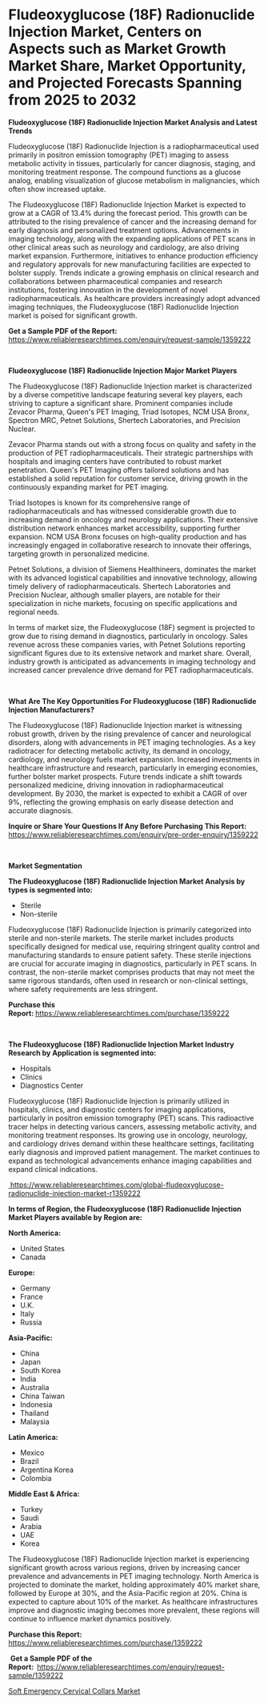 <p><h1>Fludeoxyglucose (18F) Radionuclide Injection Market, Centers on Aspects such as Market Growth Market Share, Market Opportunity, and Projected Forecasts Spanning from 2025 to 2032</h1></p><p><strong>Fludeoxyglucose (18F) Radionuclide Injection Market Analysis and Latest Trends</strong></p>
<p><p>Fludeoxyglucose (18F) Radionuclide Injection is a radiopharmaceutical used primarily in positron emission tomography (PET) imaging to assess metabolic activity in tissues, particularly for cancer diagnosis, staging, and monitoring treatment response. The compound functions as a glucose analog, enabling visualization of glucose metabolism in malignancies, which often show increased uptake.</p><p>The Fludeoxyglucose (18F) Radionuclide Injection Market is expected to grow at a CAGR of 13.4% during the forecast period. This growth can be attributed to the rising prevalence of cancer and the increasing demand for early diagnosis and personalized treatment options. Advancements in imaging technology, along with the expanding applications of PET scans in other clinical areas such as neurology and cardiology, are also driving market expansion. Furthermore, initiatives to enhance production efficiency and regulatory approvals for new manufacturing facilities are expected to bolster supply. Trends indicate a growing emphasis on clinical research and collaborations between pharmaceutical companies and research institutions, fostering innovation in the development of novel radiopharmaceuticals. As healthcare providers increasingly adopt advanced imaging techniques, the Fludeoxyglucose (18F) Radionuclide Injection market is poised for significant growth.</p></p>
<p><strong>Get a Sample PDF of the Report:&nbsp;</strong> <a href="https://www.reliableresearchtimes.com/enquiry/request-sample/1359222?utm_campaign=2201&utm_medium=2&utm_source=Github&utm_content=ia&utm_term=04032025&utm_id=fludeoxyglucose-18f-radionuclide-injection">https://www.reliableresearchtimes.com/enquiry/request-sample/1359222</a></p>
<p>&nbsp;</p>
<p><strong>Fludeoxyglucose (18F) Radionuclide Injection Major Market Players</strong></p>
<p><p>The Fludeoxyglucose (18F) Radionuclide Injection market is characterized by a diverse competitive landscape featuring several key players, each striving to capture a significant share. Prominent companies include Zevacor Pharma, Queen's PET Imaging, Triad Isotopes, NCM USA Bronx, Spectron MRC, Petnet Solutions, Shertech Laboratories, and Precision Nuclear.</p><p>Zevacor Pharma stands out with a strong focus on quality and safety in the production of PET radiopharmaceuticals. Their strategic partnerships with hospitals and imaging centers have contributed to robust market penetration. Queen's PET Imaging offers tailored solutions and has established a solid reputation for customer service, driving growth in the continuously expanding market for PET imaging.</p><p>Triad Isotopes is known for its comprehensive range of radiopharmaceuticals and has witnessed considerable growth due to increasing demand in oncology and neurology applications. Their extensive distribution network enhances market accessibility, supporting further expansion. NCM USA Bronx focuses on high-quality production and has increasingly engaged in collaborative research to innovate their offerings, targeting growth in personalized medicine.</p><p>Petnet Solutions, a division of Siemens Healthineers, dominates the market with its advanced logistical capabilities and innovative technology, allowing timely delivery of radiopharmaceuticals. Shertech Laboratories and Precision Nuclear, although smaller players, are notable for their specialization in niche markets, focusing on specific applications and regional needs.</p><p>In terms of market size, the Fludeoxyglucose (18F) segment is projected to grow due to rising demand in diagnostics, particularly in oncology. Sales revenue across these companies varies, with Petnet Solutions reporting significant figures due to its extensive network and market share. Overall, industry growth is anticipated as advancements in imaging technology and increased cancer prevalence drive demand for PET radiopharmaceuticals.</p></p>
<p>&nbsp;</p>
<p><strong>What Are The Key Opportunities For Fludeoxyglucose (18F) Radionuclide Injection Manufacturers?</strong></p>
<p><p>The Fludeoxyglucose (18F) Radionuclide Injection market is witnessing robust growth, driven by the rising prevalence of cancer and neurological disorders, along with advancements in PET imaging technologies. As a key radiotracer for detecting metabolic activity, its demand in oncology, cardiology, and neurology fuels market expansion. Increased investments in healthcare infrastructure and research, particularly in emerging economies, further bolster market prospects. Future trends indicate a shift towards personalized medicine, driving innovation in radiopharmaceutical development. By 2030, the market is expected to exhibit a CAGR of over 9%, reflecting the growing emphasis on early disease detection and accurate diagnosis.</p></p>
<p><strong>Inquire or Share Your Questions If Any Before Purchasing This Report:</strong> <a href="https://www.reliableresearchtimes.com/enquiry/pre-order-enquiry/1359222?utm_campaign=2201&utm_medium=2&utm_source=Github&utm_content=ia&utm_term=04032025&utm_id=fludeoxyglucose-18f-radionuclide-injection">https://www.reliableresearchtimes.com/enquiry/pre-order-enquiry/1359222</a></p>
<p>&nbsp;</p>
<p><strong>Market Segmentation</strong></p>
<p><strong>The Fludeoxyglucose (18F) Radionuclide Injection Market Analysis by types is segmented into:</strong></p>
<p><ul><li>Sterile</li><li>Non-sterile</li></ul></p>
<p><p>Fludeoxyglucose (18F) Radionuclide Injection is primarily categorized into sterile and non-sterile markets. The sterile market includes products specifically designed for medical use, requiring stringent quality control and manufacturing standards to ensure patient safety. These sterile injections are crucial for accurate imaging in diagnostics, particularly in PET scans. In contrast, the non-sterile market comprises products that may not meet the same rigorous standards, often used in research or non-clinical settings, where safety requirements are less stringent.</p></p>
<p><strong>Purchase this Report:&nbsp;</strong><a href="https://www.reliableresearchtimes.com/purchase/1359222?utm_campaign=2201&utm_medium=2&utm_source=Github&utm_content=ia&utm_term=04032025&utm_id=fludeoxyglucose-18f-radionuclide-injection">https://www.reliableresearchtimes.com/purchase/1359222</a></p>
<p>&nbsp;</p>
<p><strong>The Fludeoxyglucose (18F) Radionuclide Injection Market Industry Research by Application is segmented into:</strong></p>
<p><ul><li>Hospitals</li><li>Clinics</li><li>Diagnostics Center</li></ul></p>
<p><p>Fludeoxyglucose (18F) Radionuclide Injection is primarily utilized in hospitals, clinics, and diagnostic centers for imaging applications, particularly in positron emission tomography (PET) scans. This radioactive tracer helps in detecting various cancers, assessing metabolic activity, and monitoring treatment responses. Its growing use in oncology, neurology, and cardiology drives demand within these healthcare settings, facilitating early diagnosis and improved patient management. The market continues to expand as technological advancements enhance imaging capabilities and expand clinical indications.</p></p>
<p><a href="https://www.reliableresearchtimes.com/global-fludeoxyglucose-radionuclide-injection-market-r1359222?utm_campaign=2201&utm_medium=2&utm_source=Github&utm_content=ia&utm_term=04032025&utm_id=fludeoxyglucose-18f-radionuclide-injection">&nbsp;https://www.reliableresearchtimes.com/global-fludeoxyglucose-radionuclide-injection-market-r1359222</a></p>
<p><strong>In terms of Region, the Fludeoxyglucose (18F) Radionuclide Injection Market Players available by Region are:</strong></p>
<p>
    <p> <strong> North America: </strong>
        <ul>
            <li>United States</li>
            <li>Canada</li>
        </ul>
        </p> 
    <p> <strong> Europe: </strong>
        <ul>
            <li>Germany</li>
            <li>France</li>
            <li>U.K.</li>
            <li>Italy</li>
            <li>Russia</li>
        </ul>
        </p> 
    <p> <strong> Asia-Pacific: </strong>
        <ul>
            <li>China</li>
            <li>Japan</li>
            <li>South Korea</li>
            <li>India</li>
            <li>Australia</li>
            <li>China Taiwan</li>
            <li>Indonesia</li>
            <li>Thailand</li>
            <li>Malaysia</li>
        </ul>
        </p> 
    <p> <strong> Latin America: </strong>
        <ul>
            <li>Mexico</li>
            <li>Brazil</li>
            <li>Argentina Korea</li>
            <li>Colombia</li>
        </ul>
        </p> 
    <p> <strong> Middle East & Africa: </strong>
        <ul>
            <li>Turkey</li>
            <li>Saudi</li>
            <li>Arabia</li>
            <li>UAE</li>
            <li>Korea</li>
        </ul>
    </p>
    </p>
<p><p>The Fludeoxyglucose (18F) Radionuclide Injection market is experiencing significant growth across various regions, driven by increasing cancer prevalence and advancements in PET imaging technology. North America is projected to dominate the market, holding approximately 40% market share, followed by Europe at 30%, and the Asia-Pacific region at 20%. China is expected to capture about 10% of the market. As healthcare infrastructures improve and diagnostic imaging becomes more prevalent, these regions will continue to influence market dynamics positively.</p></p>
<p><strong>Purchase this Report: </strong><a href="https://www.reliableresearchtimes.com/purchase/1359222?utm_campaign=2201&utm_medium=2&utm_source=Github&utm_content=ia&utm_term=04032025&utm_id=fludeoxyglucose-18f-radionuclide-injection">https://www.reliableresearchtimes.com/purchase/1359222</a></p>
<p>&nbsp;<strong>Get a Sample PDF of the Report:&nbsp;&nbsp;</strong><a href="https://www.reliableresearchtimes.com/enquiry/request-sample/1359222?utm_campaign=2201&utm_medium=2&utm_source=Github&utm_content=ia&utm_term=04032025&utm_id=fludeoxyglucose-18f-radionuclide-injection">https://www.reliableresearchtimes.com/enquiry/request-sample/1359222</a></p>
<p><strong></strong></p>
<p><p><a href="https://github.com/gerdabatiskzv9/Market-Research-Report-List-1/blob/main/soft-emergency-cervical-collars-market.md?utm_campaign=2201&utm_medium=2&utm_source=Github&utm_content=ia&utm_term=04032025&utm_id=fludeoxyglucose-18f-radionuclide-injection">Soft Emergency Cervical Collars Market</a></p></p>